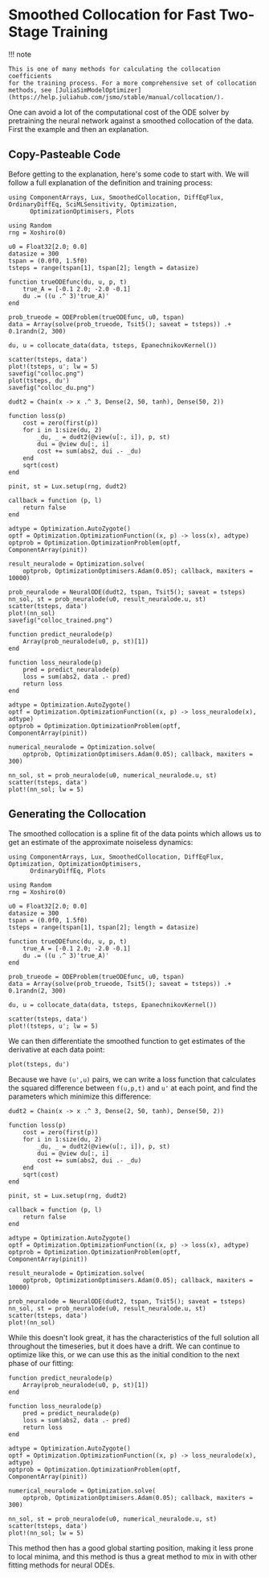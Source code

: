 # Smoothed Collocation for Fast Two-Stage Training

!!! note
    
    This is one of many methods for calculating the collocation coefficients
    for the training process. For a more comprehensive set of collocation
    methods, see [JuliaSimModelOptimizer](https://help.juliahub.com/jsmo/stable/manual/collocation/).

One can avoid a lot of the computational cost of the ODE solver by
pretraining the neural network against a smoothed collocation of the
data. First the example and then an explanation.

## Copy-Pasteable Code

Before getting to the explanation, here's some code to start with. We will follow a full explanation of the definition and training process:

```@example collocation_cp
using ComponentArrays, Lux, SmoothedCollocation, DiffEqFlux, OrdinaryDiffEq, SciMLSensitivity, Optimization,
      OptimizationOptimisers, Plots

using Random
rng = Xoshiro(0)

u0 = Float32[2.0; 0.0]
datasize = 300
tspan = (0.0f0, 1.5f0)
tsteps = range(tspan[1], tspan[2]; length = datasize)

function trueODEfunc(du, u, p, t)
    true_A = [-0.1 2.0; -2.0 -0.1]
    du .= ((u .^ 3)'true_A)'
end

prob_trueode = ODEProblem(trueODEfunc, u0, tspan)
data = Array(solve(prob_trueode, Tsit5(); saveat = tsteps)) .+ 0.1randn(2, 300)

du, u = collocate_data(data, tsteps, EpanechnikovKernel())

scatter(tsteps, data')
plot!(tsteps, u'; lw = 5)
savefig("colloc.png")
plot(tsteps, du')
savefig("colloc_du.png")

dudt2 = Chain(x -> x .^ 3, Dense(2, 50, tanh), Dense(50, 2))

function loss(p)
    cost = zero(first(p))
    for i in 1:size(du, 2)
        _du, _ = dudt2(@view(u[:, i]), p, st)
        dui = @view du[:, i]
        cost += sum(abs2, dui .- _du)
    end
    sqrt(cost)
end

pinit, st = Lux.setup(rng, dudt2)

callback = function (p, l)
    return false
end

adtype = Optimization.AutoZygote()
optf = Optimization.OptimizationFunction((x, p) -> loss(x), adtype)
optprob = Optimization.OptimizationProblem(optf, ComponentArray(pinit))

result_neuralode = Optimization.solve(
    optprob, OptimizationOptimisers.Adam(0.05); callback, maxiters = 10000)

prob_neuralode = NeuralODE(dudt2, tspan, Tsit5(); saveat = tsteps)
nn_sol, st = prob_neuralode(u0, result_neuralode.u, st)
scatter(tsteps, data')
plot!(nn_sol)
savefig("colloc_trained.png")

function predict_neuralode(p)
    Array(prob_neuralode(u0, p, st)[1])
end

function loss_neuralode(p)
    pred = predict_neuralode(p)
    loss = sum(abs2, data .- pred)
    return loss
end

adtype = Optimization.AutoZygote()
optf = Optimization.OptimizationFunction((x, p) -> loss_neuralode(x), adtype)
optprob = Optimization.OptimizationProblem(optf, ComponentArray(pinit))

numerical_neuralode = Optimization.solve(
    optprob, OptimizationOptimisers.Adam(0.05); callback, maxiters = 300)

nn_sol, st = prob_neuralode(u0, numerical_neuralode.u, st)
scatter(tsteps, data')
plot!(nn_sol; lw = 5)
```

## Generating the Collocation

The smoothed collocation is a spline fit of the data points which allows
us to get an estimate of the approximate noiseless dynamics:

```@example collocation
using ComponentArrays, Lux, SmoothedCollocation, DiffEqFlux, Optimization, OptimizationOptimisers,
      OrdinaryDiffEq, Plots

using Random
rng = Xoshiro(0)

u0 = Float32[2.0; 0.0]
datasize = 300
tspan = (0.0f0, 1.5f0)
tsteps = range(tspan[1], tspan[2]; length = datasize)

function trueODEfunc(du, u, p, t)
    true_A = [-0.1 2.0; -2.0 -0.1]
    du .= ((u .^ 3)'true_A)'
end

prob_trueode = ODEProblem(trueODEfunc, u0, tspan)
data = Array(solve(prob_trueode, Tsit5(); saveat = tsteps)) .+ 0.1randn(2, 300)

du, u = collocate_data(data, tsteps, EpanechnikovKernel())

scatter(tsteps, data')
plot!(tsteps, u'; lw = 5)
```

We can then differentiate the smoothed function to get estimates of the
derivative at each data point:

```@example collocation
plot(tsteps, du')
```

Because we have `(u',u)` pairs, we can write a loss function that
calculates the squared difference between `f(u,p,t)` and `u'` at each
point, and find the parameters which minimize this difference:

```@example collocation
dudt2 = Chain(x -> x .^ 3, Dense(2, 50, tanh), Dense(50, 2))

function loss(p)
    cost = zero(first(p))
    for i in 1:size(du, 2)
        _du, _ = dudt2(@view(u[:, i]), p, st)
        dui = @view du[:, i]
        cost += sum(abs2, dui .- _du)
    end
    sqrt(cost)
end

pinit, st = Lux.setup(rng, dudt2)

callback = function (p, l)
    return false
end

adtype = Optimization.AutoZygote()
optf = Optimization.OptimizationFunction((x, p) -> loss(x), adtype)
optprob = Optimization.OptimizationProblem(optf, ComponentArray(pinit))

result_neuralode = Optimization.solve(
    optprob, OptimizationOptimisers.Adam(0.05); callback, maxiters = 10000)

prob_neuralode = NeuralODE(dudt2, tspan, Tsit5(); saveat = tsteps)
nn_sol, st = prob_neuralode(u0, result_neuralode.u, st)
scatter(tsteps, data')
plot!(nn_sol)
```

While this doesn't look great, it has the characteristics of the
full solution all throughout the timeseries, but it does have a drift.
We can continue to optimize like this, or we can use this as the
initial condition to the next phase of our fitting:

```@example collocation
function predict_neuralode(p)
    Array(prob_neuralode(u0, p, st)[1])
end

function loss_neuralode(p)
    pred = predict_neuralode(p)
    loss = sum(abs2, data .- pred)
    return loss
end

adtype = Optimization.AutoZygote()
optf = Optimization.OptimizationFunction((x, p) -> loss_neuralode(x), adtype)
optprob = Optimization.OptimizationProblem(optf, ComponentArray(pinit))

numerical_neuralode = Optimization.solve(
    optprob, OptimizationOptimisers.Adam(0.05); callback, maxiters = 300)

nn_sol, st = prob_neuralode(u0, numerical_neuralode.u, st)
scatter(tsteps, data')
plot!(nn_sol; lw = 5)
```

This method then has a good global starting position, making it less
prone to local minima, and this method is thus a great method to mix in with other
fitting methods for neural ODEs.
